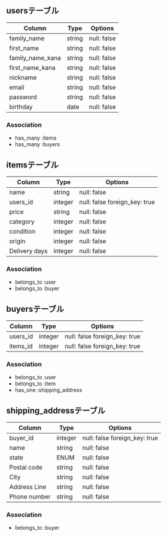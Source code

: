 ## usersテーブル

| Column          | Type  | Options     |
|-----------------|-------|-------------|
| family_name     | string| null: false |
| first_name      | string| null: false |
| family_name_kana| string| null: false |
| first_name_kana | string| null: false | 
| nickname        | string| null: false |
| email           | string| null: false |
| password        | string| null: false |
| birthday        | date  | null: false |

### Association
- has_many  :items
- has_many  :buyers

## itemsテーブル
| Column      | Type   | Options                      |
|-------------|--------|------------------------------|
|   name      | string | null: false                  |
| users_id    | integer| null: false foreign_key: true|
| price       | string | null: false                  |
| category    |integer | null: false                  |
| condition   |integer | null: false                  |
| origin      |integer | null: false                  |
|Delivery days|integer | null: false                  |



### Association
- belongs_to :user
- belongs_to :buyer 

## buyersテーブル
| Column   | Type   | Options                      |
|----------|--------|------------------------------|
| users_id | integer| null: false foreign_key: true|
| items_id | integer| null: false foreign_key: true|

### Association
- belongs_to :user
- belongs_to :item
- has_one :shipping_address

## shipping_addressテーブル
| Column        | Type   | Options                      |
|---------------|--------| -----------------------------|
| buyer_id      | integer| null: false foreign_key: true|
| name          | string | null: false                  |
| state         | ENUM   | null: false                  |
| Postal code   | string | null: false                  |
| City          | string | null: false                  |
| Address Line  | string | null: false                  |
| Phone number  | string | null: false                  | 

### Association
- belongs_to :buyer
